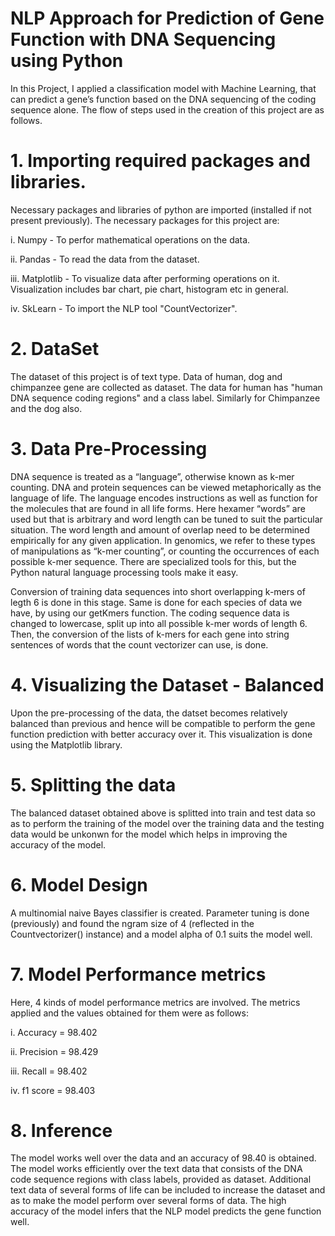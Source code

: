 # NLP Approach for Prediction of Gene Function with DNA Sequencing using Python

In this Project, I applied a classification model with Machine Learning, that can predict a gene’s function based on the DNA sequencing of the coding sequence alone. The flow of steps used in the creation of this project are as follows.

# 1. Importing required packages and libraries.
Necessary packages and libraries of python are imported (installed if not present previously). The necessary packages for this project are:

i. Numpy - To perfor mathematical operations on the data.

ii. Pandas - To read the data from the dataset.

iii. Matplotlib - To visualize data after performing operations on it. Visualization includes bar chart, pie chart, histogram etc in general.

iv. SkLearn - To import the NLP tool "CountVectorizer".


# 2. DataSet
The dataset of this project is of text type. Data of human, dog and chimpanzee gene are collected as dataset. The data for human has "human DNA sequence coding regions" and a class label. Similarly for Chimpanzee and the dog also. 

# 3. Data Pre-Processing
DNA sequence is treated as a “language”, otherwise known as k-mer counting. DNA and protein sequences can be viewed metaphorically as the language of life. The language encodes instructions as well as function for the molecules that are found in all life forms. Here hexamer “words” are used but that is arbitrary and word length can be tuned to suit the particular situation. The word length and amount of overlap need to be determined empirically for any given application. In genomics, we refer to these types of manipulations as “k-mer counting”, or counting the occurrences of each possible k-mer sequence. There are specialized tools for this, but the Python natural language processing tools make it easy. 

Conversion of training data sequences into short overlapping k-mers of legth 6 is done in this stage. Same is done for each species of data we have, by using our getKmers function. The coding sequence data is changed to lowercase, split up into all possible k-mer words of length 6. Then, the conversion of the lists of k-mers for each gene into string sentences of words that the count vectorizer can use, is done.
          
 # 4. Visualizing the Dataset - Balanced
Upon the pre-processing of the data, the datset becomes relatively balanced than previous and hence will be compatible to perform the gene function prediction with better accuracy over it. This visualization is done using the Matplotlib library.
             
# 5. Splitting the data
The balanced dataset obtained above is splitted into train and test data so as to perform the training of the model over the training data and the testing data would be unkonwn for the model which helps in improving the accuracy of the model. 
              
# 6. Model Design
A multinomial naive Bayes classifier is created. Parameter tuning is done (previously) and found the ngram size of 4 (reflected in the Countvectorizer() instance) and a model alpha of 0.1 suits the model well.
     
# 7. Model Performance metrics
Here, 4 kinds of model performance metrics are involved. The metrics applied and the values obtained for them were as follows: 

i. Accuracy = 98.402 

ii. Precision = 98.429 

iii. Recall = 98.402 

iv. f1 score = 98.403

# 8. Inference
The model works well over the data and an accuracy of 98.40 is obtained. The model works efficiently over the text data that consists of the DNA code sequence regions with class labels, provided as dataset. Additional text data of several forms of life can be included to increase the dataset and as to make the model perform over several forms of data. The high accuracy of the model infers that the NLP model predicts the gene function well.
